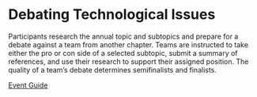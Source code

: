 # Debating Technological Issues

Participants research the annual topic and subtopics and
prepare for a debate against a team from another chapter.
Teams are instructed to take either the pro or con side of a
selected subtopic, submit a summary of references, and use
their research to support their assigned position. The quality of
a team’s debate determines semifinalists and finalists.

[Event Guide](https://lwsd.sharepoint.com/:b:/r/sites/GR-JHS-TechnologyStudentAssociation-SCA/Shared%20Documents/23-24/Competition/Event%20Guides/HS%20-%20Debating%20Technological%20Issues.pdf)
